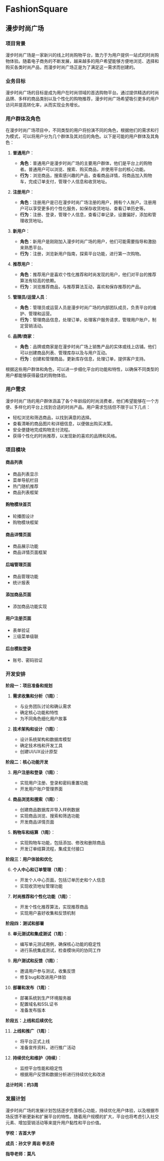 # FashionSquare


## 漫步时尚广场

### 项目背景

漫步时尚广场是一家新兴的线上时尚购物平台，致力于为用户提供一站式的时尚购物体验。随着电子商务的不断发展，越来越多的用户希望能够方便地浏览、选择和购买各类时尚产品，而漫步时尚广场正是为了满足这一需求而创建的。

### 业务目标

漫步时尚广场的目标是成为用户在时尚领域的首选购物平台。通过提供精选的时尚品牌、多样的商品类别以及个性化的购物推荐，漫步时尚广场希望吸引更多的用户访问并提高转化率，从而实现业务增长。

### 用户群体及角色

在漫步时尚广场项目中，不同类型的用户将扮演不同的角色，根据他们的需求和行为模式，可以将用户分为几个群体及其对应的角色。以下是可能的用户群体及其角色：

1. **普通用户**：
   - **角色**：普通用户是漫步时尚广场的主要用户群体，他们是平台上的购物者。普通用户可以浏览、搜索、购买商品，并使用平台的核心功能。
   - **行为**：浏览商品，搜索感兴趣的产品，查看商品详情，将商品加入购物车，完成订单支付，管理个人信息和收货地址。

2. **注册用户**：
   - **角色**：注册用户是已在漫步时尚广场注册的用户，拥有个人账户。注册用户可以享受更多的个性化服务，如保存收货地址、查看订单历史等。
   - **行为**：注册、登录，管理个人信息，查看订单记录，设置偏好，添加和管理收货地址。

3. **新用户**：
   - **角色**：新用户是刚刚加入漫步时尚广场的用户，他们可能需要指导和激励来熟悉平台。
   - **行为**：注册，浏览新用户指南，探索平台功能，进行第一次购物。

4. **推荐用户**：
   - **角色**：推荐用户是喜欢个性化推荐和时尚发现的用户，他们对平台的推荐算法有较高的依赖。
   - **行为**：浏览推荐商品，与推荐算法互动，喜欢和保存推荐的产品。

5. **管理员/运营人员**：
   - **角色**：管理员或运营人员是漫步时尚广场的内部团队成员，负责平台的维护、管理和运营。
   - **行为**：管理商品信息，处理订单，处理客户服务请求，管理用户账户，制定营销活动。

6. **品牌/商家**：
   - **角色**：品牌或商家是在漫步时尚广场上销售产品的实体或线上店铺。他们可以创建商品列表、管理库存以及与用户互动。
   - **行为**：创建和管理商品，更新库存信息，处理订单，提供客户支持。

根据这些用户群体和角色，可以进一步细化平台的功能和特性，以确保不同类型的用户都能够获得最佳的购物体验。

### 用户需求

漫步时尚广场的用户群体涵盖了各个年龄段的时尚消费者，他们希望能够在一个方便、多样化的平台上找到合适的时尚产品。用户需求包括但不限于以下几点：

- 轻松浏览和筛选商品，以找到满意的选择。
- 查看清晰的商品图片和详细信息，以便做出购买决策。
- 安全便捷地完成购物支付流程。
- 获得个性化的时尚推荐，以发现新的喜欢的品牌和风格。

### 项目模块

#### 商品列表

* 商品列表显示
* 菜单导航栏目
* 热门随机推荐
* 商品列表框架

#### 购物模块首页

* 轮播图设计
* 购物模块框架

#### 商品详情页面

* 商品展示功能
* 商品详情页面框架

#### 后端管理页面

* 商品管理功能
* 统计报表

#### 添加商品页面

* 添加商品功能实现

#### 用户注册页面

* 表单验证
* 三级菜单级联

#### 后台模拟登录

* 账号、密码验证

### 开发安排

**阶段一：项目准备和规划**

1. **需求收集和分析（1周）**：
   - 与业务团队讨论和确认需求
   - 确定核心功能和特性
   - 为不同角色细化用户故事

2. **技术架构和设计（1周）**：
   - 设计系统架构和数据库模型
   - 确定技术栈和开发工具
   - 创建UI/UX设计原型

**阶段二：核心功能开发**

3. **用户注册和登录（1周）**：
   - 实现用户注册、登录和密码重置功能
   - 开发用户账户管理界面

4. **商品浏览和搜索（1周）**：
   - 创建商品数据库并导入样例数据
   - 实现商品浏览、搜索和筛选功能
   - 开发商品详情页面

5. **购物车和结算（1周）**：
   - 实现购物车功能，包括添加、修改和删除商品
   - 开发订单结算流程，集成支付接口

**阶段三：用户体验和优化**

6. **个人中心和订单管理（1周）**：
   - 开发个人中心页面，包括订单历史和个人信息
   - 实现收货地址管理功能

7. **时尚推荐和个性化功能（1周）**：
   - 开发个性化推荐算法，实现推荐商品
   - 实现用户喜好收集和反馈机制

**阶段四：测试和部署**

8. **单元测试和集成测试（1周）**：
   - 编写单元测试用例，确保核心功能的稳定性
   - 进行系统集成测试，检查模块间的协同工作

9. **用户测试和反馈（1周）**：
   - 邀请用户参与测试，收集反馈
   - 修复bug和改进用户体验

10. **部署和发布（1周）**：
    - 部署系统到生产环境服务器
    - 配置域名和SSL证书
    - 准备发布版本

**阶段五：上线和后续优化**

11. **上线和推广（1周）**：
    - 将平台正式上线
    - 准备宣传资料，进行推广活动

12. **持续优化和维护（持续）**：
    - 监控平台性能和稳定性
    - 根据用户反馈和数据分析进行持续优化和改进

**总计时间：约3周**

### 发展计划

漫步时尚广场的发展计划包括逐步完善核心功能，持续优化用户体验，以及根据市场反馈不断更新和扩展平台的特性。随着用户规模的扩大，平台也将考虑引入社交元素、增加营销活动等来提升用户黏性和平台价值。



**学校：吉首大学** 

**成员：孙文宇 周岩 李志奇**

**指导老师：莫凡**